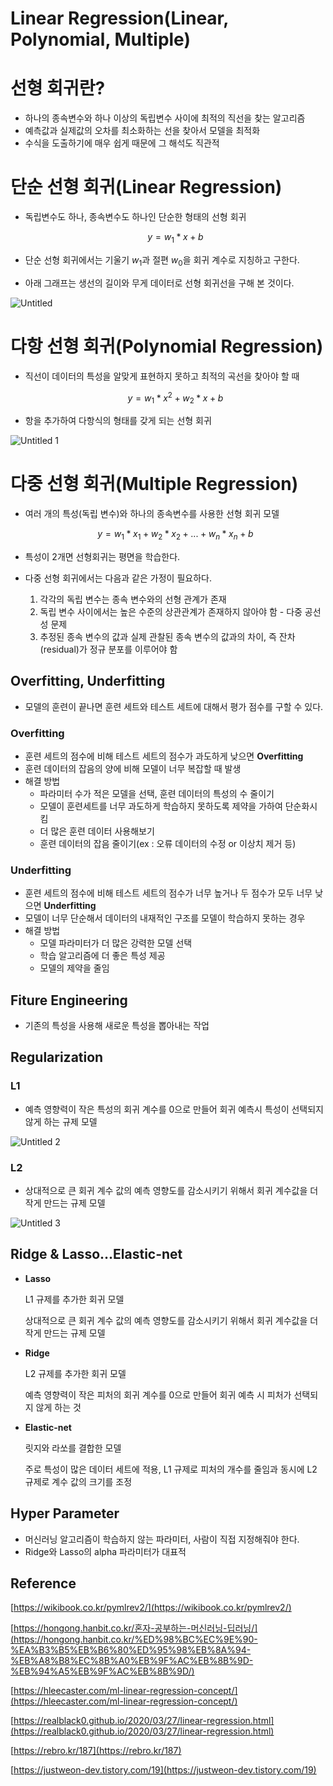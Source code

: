 # Linear Regression(Linear, Polynomial, Multiple)

# 선형 회귀란?

- 하나의 종속변수와 하나 이상의 독립변수 사이에 최적의 직선을 찾는 알고리즘
- 예측값과 실제값의 오차를 최소화하는 선을 찾아서 모델을 최적화
- 수식을 도출하기에 매우 쉽게 때문에 그 해석도 직관적

# 단순 선형 회귀(Linear Regression)

- 독립변수도 하나, 종속변수도 하나인 단순한 형태의 선형 회귀
    
    $$
    y = w_1*x + b
    $$
    
- 단순 선형 회귀에서는 기울기 $w_1$과 절편 $w_0$을 회귀 계수로 지칭하고 구한다.
- 아래 그래프는 생선의 길이와 무게 데이터로 선형 회귀선을 구해 본 것이다.

![Untitled](https://user-images.githubusercontent.com/69300448/209596011-41db4181-745d-4cd4-8d2a-6a7548bd118f.png)

# 다항 선형 회귀(Polynomial Regression)

- 직선이 데이터의 특성을 알맞게 표현하지 못하고 최적의 곡선을 찾아야 할 때
    
    $$
    y = w_1*x^2 + w_2*x + b
    $$
    
- 항을 추가하여 다항식의 형태를 갖게 되는 선형 회귀

![Untitled 1](https://user-images.githubusercontent.com/69300448/209596027-c4d8f8c3-7e9c-49a6-b5ff-b08c2c44a0b5.png)

# 다중 선형 회귀(Multiple Regression)

- 여러 개의 특성(독립 변수)와 하나의 종속변수를 사용한 선형 회귀 모델
    
    $$
    y = w_1*x_1 + w_2*x_2 + ... + w_n*x_n + b
    $$
    
- 특성이 2개면 선형회귀는 평면을 학습한다.
- 다중 선형 회귀에서는 다음과 같은 가정이 필요하다.
    1. 각각의 독립 변수는 종속 변수와의 선형 관계가 존재
    2. 독립 변수 사이에서는 높은 수준의 상관관계가 존재하지 않아야 함 - 다중 공선성 문제
    3. 추정된 종속 변수의 값과 실제 관찰된 종속 변수의 값과의 차이, 즉 잔차(residual)가 정규 분포를 이루어야 함
    

## Overfitting, Underfitting

- 모델의 훈련이 끝나면 훈련 세트와 테스트 세트에 대해서 평가 점수를 구할 수 있다.

### Overfitting

- 훈련 세트의 점수에 비해 테스트 세트의 점수가 과도하게 낮으면 **Overfitting**
- 훈련 데이터의 잡음의 양에 비해 모델이 너무 복잡할 때 발생
- 해결 방법
    - 파라미터 수가 적은 모델을 선택, 훈련 데이터의 특성의 수 줄이기
    - 모델이 훈련세트를 너무 과도하게 학습하지 못하도록 제약을 가하여 단순화시킴
    - 더 많은 훈련 데이터 사용해보기
    - 훈련 데이터의 잡음 줄이기(ex : 오류 데이터의 수정 or 이상치 제거 등)

### Underfitting

- 훈련 세트의 점수에 비해 테스트 세트의 점수가 너무 높거나 두 점수가 모두 너무 낮으면 **Underfitting**
- 모델이 너무 단순해서 데이터의 내재적인 구조를 모델이 학습하지 못하는 경우
- 해결 방법
    - 모델 파라미터가 더 많은 강력한 모델 선택
    - 학습 알고리즘에 더 좋은 특성 제공
    - 모델의 제약을 줄임

## Fiture Engineering

- 기존의 특성을 사용해 새로운 특성을 뽑아내는 작업

## Regularization

### L1

- 예측 영향력이 작은 특성의 회귀 계수를 0으로 만들어 회귀 예측시 특성이 선택되지 않게 하는 규제 모델

![Untitled 2](https://user-images.githubusercontent.com/69300448/209596059-97bc1e77-7127-4ce3-a09b-9762ce5ce130.png)

### L2

- 상대적으로 큰 회귀 계수 값의 예측 영향도를 감소시키기 위해서 회귀 계수값을 더 작게 만드는 규제 모델

![Untitled 3](https://user-images.githubusercontent.com/69300448/209596067-a307157a-2216-4911-b75d-f691b0948182.png)

## Ridge & Lasso…Elastic-net

- **Lasso**
    
    L1 규제를 추가한 회귀 모델
    
    상대적으로 큰 회귀 계수 값의 예측 영향도를 감소시키기 위해서 회귀 계수값을 더 작게 만드는 규제 모델
    
- **Ridge**
    
    L2 규제를 추가한 회귀 모델
    
    예측 영향력이 작은 피처의 회귀 계수를 0으로 만들어 회귀 예측 시 피처가 선택되지 않게 하는 것
    
- **Elastic-net**
    
    릿지와 라쏘를 결합한 모델
    
    주로 특성이 많은 데이터 세트에 적용, L1 규제로 피처의 개수를 줄임과 동시에 L2 규제로 계수 값의 크기를 조정
    
    
## Hyper Parameter

- 머신러닝 알고리즘이 학습하지 않는 파라미터, 사람이 직접 지정해줘야 한다.
- Ridge와 Lasso의 alpha 파라미터가 대표적
    

## Reference

[https://wikibook.co.kr/pymlrev2/](https://wikibook.co.kr/pymlrev2/)

[https://hongong.hanbit.co.kr/혼자-공부하는-머신러닝-딥러닝/](https://hongong.hanbit.co.kr/%ED%98%BC%EC%9E%90-%EA%B3%B5%EB%B6%80%ED%95%98%EB%8A%94-%EB%A8%B8%EC%8B%A0%EB%9F%AC%EB%8B%9D-%EB%94%A5%EB%9F%AC%EB%8B%9D/)

[https://hleecaster.com/ml-linear-regression-concept/](https://hleecaster.com/ml-linear-regression-concept/)

[https://realblack0.github.io/2020/03/27/linear-regression.html](https://realblack0.github.io/2020/03/27/linear-regression.html)

[https://rebro.kr/187](https://rebro.kr/187)

[https://justweon-dev.tistory.com/19](https://justweon-dev.tistory.com/19)
